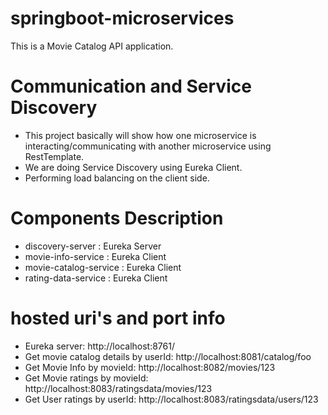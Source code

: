 # springboot-microservices
This is a Movie Catalog API application.

# Communication and Service Discovery
- This project basically will show how one microservice is interacting/communicating with another microservice using RestTemplate.
- We are doing Service Discovery using Eureka Client.
- Performing load balancing on the client side.

# Components Description
- discovery-server : Eureka Server
- movie-info-service : Eureka Client
- movie-catalog-service : Eureka Client
- rating-data-service : Eureka Client

# hosted uri's and port info
- Eureka server: http://localhost:8761/
- Get movie catalog details by userId: http://localhost:8081/catalog/foo
- Get Movie Info by movieId: http://localhost:8082/movies/123
- Get Movie ratings by movieId: http://localhost:8083/ratingsdata/movies/123
- Get User ratings by userId: http://localhost:8083/ratingsdata/users/123
